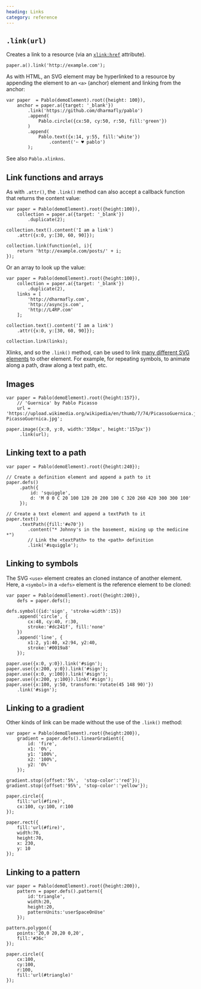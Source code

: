 ```yaml
--- 
heading: Links
category: reference
---
```


`.link(url)`
------------

Creates a link to a resource (via an [`xlink:href`][xlink-href] attribute).

    paper.a().link('http://example.com');

As with HTML, an SVG element may be hyperlinked to a resource by appending the element to an `<a>` (anchor) element and linking from the anchor:

    var paper  = Pablo(demoElement).root({height: 100}),
        anchor = paper.a({target: '_blank'})
            .link('https://github.com/dharmafly/pablo')
            .append(
                Pablo.circle({cx:50, cy:50, r:50, fill:'green'})
            )
            .append(
                Pablo.text({x:14, y:55, fill:'white'})
                    .content('➵ ♥ pablo')
            );

See also `Pablo.xlinkns`.


Link functions and arrays
-------------------------

As with `.attr()`, the `.link()` method can also accept a callback function that returns the content value:

    var paper = Pablo(demoElement).root({height:100}),
        collection = paper.a({target: '_blank'})
            .duplicate(2);
            
    collection.text().content('I am a link')
        .attr({x:0, y:[30, 60, 90]});

    collection.link(function(el, i){
        return 'http://example.com/posts/' + i;
    });


Or an array to look up the value:

    var paper = Pablo(demoElement).root({height:100}),
        collection = paper.a({target: '_blank'})
            .duplicate(2),
        links = [
            'http://dharmafly.com',
            'http://asyncjs.com',
            'http://L4RP.com'
        ];
            
    collection.text().content('I am a link')
        .attr({x:0, y:[30, 60, 90]});

    collection.link(links);


Xlinks, and so the `.link()` method, can be used to link [many different SVG elements][xlink-elements] to other element. For example, for repeating symbols, to animate along a path, draw along a text path, etc.


Images
------

    var paper = Pablo(demoElement).root({height:157}),
        // 'Guernica' by Pablo Picasso
        url = 'https://upload.wikimedia.org/wikipedia/en/thumb/7/74/PicassoGuernica.jpg/350px-PicassoGuernica.jpg';

    paper.image({x:0, y:0, width:'350px', height:'157px'})
         .link(url);


Linking text to a path
----------------------

    var paper = Pablo(demoElement).root({height:240});
    
    // Create a definition element and append a path to it
    paper.defs()
         .path({
             id: 'squiggle',
             d: 'M 0 0 C 20 100 120 20 200 100 C 320 260 420 300 300 100'
         });
         
    // Create a text element and append a textPath to it
    paper.text()
         .textPath({fill:'#e70'})
            .content("* Johnny's in the basement, mixing up the medicine *")
            // Link the <textPath> to the <path> definition
            .link('#squiggle');


Linking to symbols
------------------

The SVG `<use>` element creates an cloned instance of another element. Here, a `<symbol>` in a `<defs>` element is the reference element to be cloned:

    var paper = Pablo(demoElement).root({height:200}),
        defs = paper.defs();

    defs.symbol({id:'sign', 'stroke-width':15})
        .append('circle', {
            cx:48, cy:40, r:30,
            stroke:'#dc241f', fill:'none'
        })
        .append('line', {
            x1:2, y1:40, x2:94, y2:40,
            stroke:'#0019a8'
        });

    paper.use({x:0, y:0}).link('#sign');
    paper.use({x:200, y:0}).link('#sign');
    paper.use({x:0, y:100}).link('#sign');
    paper.use({x:200, y:100}).link('#sign');
    paper.use({x:100, y:50, transform:'rotate(45 148 90)'})
        .link('#sign');


Linking to a gradient
---------------------

Other kinds of link can be made without the use of the `.link()` method:

    var paper = Pablo(demoElement).root({height:200}),
        gradient = paper.defs().linearGradient({
            id: 'fire',
            x1: '0%',
            y1: '100%',
            x2: '100%',
            y2: '0%'
        });

    gradient.stop({offset:'5%',  'stop-color':'red'});
    gradient.stop({offset:'95%', 'stop-color':'yellow'});

    paper.circle({
        fill:'url(#fire)',
        cx:100, cy:100, r:100
    });

    paper.rect({
        fill:'url(#fire)',
        width:70,
        height:70,
        x: 230,
        y: 10
    });


Linking to a pattern
--------------------

    var paper = Pablo(demoElement).root({height:200}),
        pattern = paper.defs().pattern({
            id:'triangle',
            width:20,
            height:20,
            patternUnits:'userSpaceOnUse'
        });

    pattern.polygon({
        points:'20,0 20,20 0,20',
        fill:'#36c'
    });

    paper.circle({
        cx:100,
        cy:100,
        r:100,
        fill:'url(#triangle)'
    });


[iri]: https://developer.mozilla.org/en-US/docs/SVG/Content_type#IRI
[xlink]: https://developer.mozilla.org/en-US/docs/SVG/Attribute#XLink_attributes
[xlink-href]: https://developer.mozilla.org/en-US/docs/SVG/Attribute/xlink:href
[xlink-elements]: https://developer.mozilla.org/en-US/docs/SVG/Attribute/xlink:href#Elements